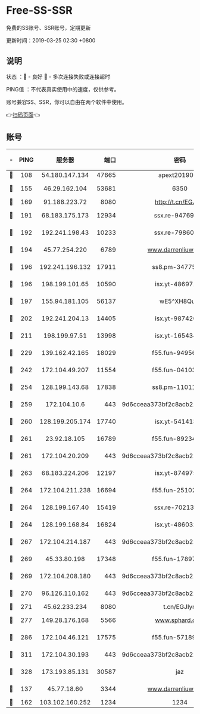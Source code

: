 # Free-SS-SSR

免费的SS账号、SSR账号，定期更新

更新时间：2019-03-25 02:30 +0800

## 说明

状态     ：🙂 - 良好 🙁 - 多次连接失败或连接超时

PING值   ：不代表真实使用中的速度，仅供参考。

账号兼容SS、SSR，你可以自由在两个软件中使用。

👉[扫码页面](https://liesauer.github.io/Free-SS-SSR/)👈

## 账号

|-|PING|服务器|端口|密码|加密方式|区域|
|:----:|:----:|:-----:|-----:|:----:|:----:|:----:|
|🙂|108|54.180.147.134|47665|apext2019001|chacha20|KR|
|🙂|155|46.29.162.104|53681|6350|aes-128-ctr|RU|
|🙂|169|91.188.223.72|8080|http://t.cn/EGJIyrl|rc4-md5|RU|
|🙂|191|68.183.175.173|12934|ssx.re-94769428|aes-256-cfb|US|
|🙂|192|192.241.198.43|10233|ssx.re-79860018|aes-256-cfb|US|
|🙂|194|45.77.254.220|6789|www.darrenliuwei.com|aes-256-cfb|SG|
|🙂|196|192.241.196.132|17911|ss8.pm-34775543|aes-256-cfb|US|
|🙂|196|198.199.101.65|10590|isx.yt-48697110|aes-256-cfb|US|
|🙂|197|155.94.181.105|56137|wE5^XH8Quw|aes-256-cfb|US|
|🙂|202|192.241.204.13|14405|isx.yt-98742023|aes-256-cfb|US|
|🙂|211|198.199.97.51|13998|isx.yt-16543494|aes-256-cfb|US|
|🙂|229|139.162.42.165|18029|f55.fun-94956847|aes-256-cfb|SG|
|🙂|242|172.104.49.207|11554|f55.fun-04103964|aes-256-cfb|SG|
|🙂|254|128.199.143.68|17838|ss8.pm-11011315|aes-256-cfb|SG|
|🙂|259|172.104.10.6|443|9d6cceaa373bf2c8acb22e60b6a58be6|aes-256-cfb|US|
|🙂|260|128.199.205.174|17740|isx.yt-54141356|aes-256-cfb|SG|
|🙂|261|23.92.18.105|16789|f55.fun-89234249|aes-256-cfb|US|
|🙂|261|172.104.20.209|443|9d6cceaa373bf2c8acb22e60b6a58be6|aes-256-cfb|US|
|🙂|263|68.183.224.206|12197|isx.yt-87497572|aes-256-cfb|SG|
|🙂|264|172.104.211.238|16694|f55.fun-25102776|aes-256-cfb|US|
|🙂|264|128.199.167.40|15419|ssx.re-70213578|aes-256-cfb|SG|
|🙂|264|128.199.168.84|16824|isx.yt-48603215|aes-256-cfb|SG|
|🙂|267|172.104.214.187|443|9d6cceaa373bf2c8acb22e60b6a58be6|aes-256-cfb|US|
|🙂|269|45.33.80.198|17348|f55.fun-17897030|aes-256-cfb|US|
|🙂|269|172.104.208.180|443|9d6cceaa373bf2c8acb22e60b6a58be6|aes-256-cfb|US|
|🙂|270|96.126.110.162|443|9d6cceaa373bf2c8acb22e60b6a58be6|aes-256-cfb|US|
|🙂|271|45.62.233.234|8080|t.cn/EGJIyrl|rc4-md5|CA|
|🙂|277|149.28.176.168|5566|www.sphard.com|aes-256-cfb|AU|
|🙂|286|172.104.46.121|17575|f55.fun-57189155|aes-256-cfb|SG|
|🙂|311|172.104.30.193|443|9d6cceaa373bf2c8acb22e60b6a58be6|aes-256-cfb|US|
|🙂|328|173.193.85.131|30587|jaz|aes-256-cfb|US|
|🙂|137|45.77.18.60|3344|www.darrenliuwei.com|aes-256-cfb|JP|
|🙂|162|103.102.160.252|1234|1234|rc4-md5|JP|
